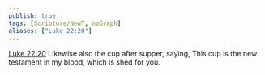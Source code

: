 ```yaml
---
publish: true
tags: [Scripture/NewT, noGraph]
aliases: ["Luke 22:20"]
---
```

[Luke 22:20](https://churchofjesuschrist.org/study/scriptures/nt/luke/22?lang=eng&id=p20#p20) Likewise also the cup after supper, saying, This cup is the new testament in my blood, which is shed for you.
